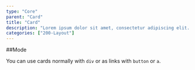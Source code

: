 ```yaml
---
type: "Core"
parent: "Card"
title: "Card"
description: "Lorem ipsum dolor sit amet, consectetur adipiscing elit. Nunc tempus laoreet leo sit amet iaculis."
categories: ["200-Layout"]
---
```


##Mode

You can use cards normally with `div` or as links with `button` or `a`.

<demo>
  <demovanilla src="inline/core/card/usage">
  </demovanilla>
</demo>
